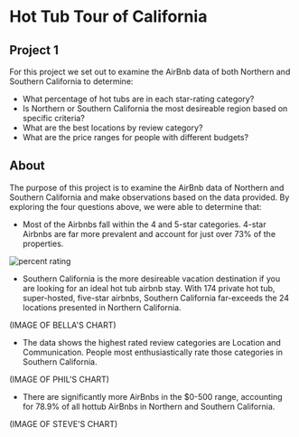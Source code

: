 # Hot Tub Tour of California
## Project 1
For this project we set out to examine the AirBnb data of both Northern and Southern California to determine:

- What percentage of hot tubs are in each star-rating category?
- Is Northern or Southern California the most desireable region based on specific criteria?
- What are the best locations by review category?
- What are the price ranges for people with different budgets?

## About
The purpose of this project is to examine the AirBnb data of Northern and Southern California and make observations based on the data provided. By exploring the four questions above, we were able to determine that:

- Most of the Airbnbs fall within the 4 and 5-star categories.  4-star Airbnbs are far more prevalent and account for just over 73% of the properties.

![percent rating](../project-1/images/(DonutPercentRating.png))

- Southern California is the more desireable vacation destination if you are looking for an ideal hot tub airbnb stay. With 174 private hot tub, super-hosted, five-star airbnbs, Southern California far-exceeds the 24 locations presented in Northern California.

(IMAGE OF BELLA'S CHART)

- The data shows the highest rated review categories are Location and Communication. People most enthusiastically rate those categories in Southern California.

(IMAGE OF PHIL'S CHART)

- There are significantly more AirBnbs in the $0-500 range, accounting for 78.9% of all hottub AirBnbs in Northern and Southern California.

(IMAGE OF STEVE'S CHART)
